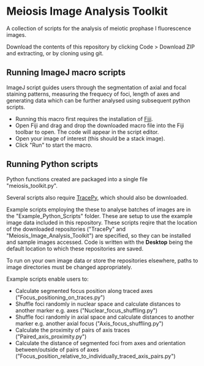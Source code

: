 # Meiosis Image Analysis Toolkit
A collection of scripts for the analysis of meiotic prophase I fluorescence images. 

Download the contents of this repository by clicking Code > Download ZIP and extracting, or by cloning using git. 


## Running ImageJ macro scripts
ImageJ script guides users through the segmentation of axial and focal staining patterns, measuring the frequecy of foci, length of axes and generating data which can be further analysed using subsequent python scripts. 

- Running this macro first requires the installation of [Fiji](https://fiji.sc/). 
- Open Fiji and drag and drop the downloaded macro file into the Fiji toolbar to open. The code will appear in the script editor.
- Open your image of interest (this should be a stack image). 
- Click "Run" to start the macro.


## Running Python scripts

Python functions created are packaged into a single file "meiosis_toolkit.py". 

Several scripts also require [TracePy](https://github.com/huangziwei/TracePy/tree/master), which should also be downloaded. 

Example scripts employing the these to analyse batches of images are in the "Example_Python_Scripts" folder. These are setup to use the example image data included in this repository. These scripts reqire that the location of the downloaded repositories ("TracePy" and "Meiosis_Image_Analysis_Toolkit") are specified, so they can be installed and sample images accessed. Code is written with the **Desktop** being the default location to which these repositories are saved. 

To run on your own image data or store the repositories elsewhere, paths to image directories must be changed appropriately. 

Example scripts enable users to:
- Calculate segmented focus position along traced axes ("Focus_positioning_on_traces.py")
- Shuffle foci randomly in nuclear space and calculate distances to another marker e.g. axes ("Nuclear_focus_shuffling.py")
- Shuffle foci randomly in axial space and calculate distances to another marker e.g. another axial focus ("Axis_focus_shuffling.py")
- Calculate the proximity of pairs of axis traces ("Paired_axis_proximity.py")
- Calculate the distance of segmented foci from axes and orientation between/outside of pairs of axes ("Focus_position_relative_to_individually_traced_axis_pairs.py")


